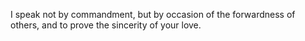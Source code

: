 I speak not by commandment, but by occasion of the forwardness of others, and to prove the sincerity of your love.
